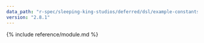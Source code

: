 ```yaml
---
data_path: "r-spec/sleeping-king-studios/deferred/dsl/example-constants"
version: "2.8.1"
---
```


{% include reference/module.md %}
